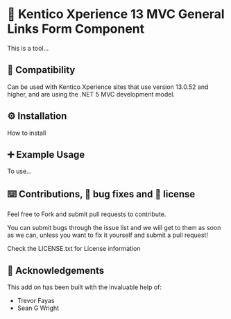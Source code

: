 # 🔗 Kentico Xperience 13 MVC General Links Form Component

This is a tool...

## 🧩 Compatibility

Can be used with Kentico Xperience sites that use version 13.0.52 and higher, and are using the .NET 5 MVC development model.

## ⚙️ Installation

How to install

## ➕ Example Usage

To use...

## ⌨️ Contributions, 🐛 bug fixes and 📜 license

Feel free to Fork and submit pull requests to contribute.

You can submit bugs through the issue list and we will get to them as soon as we can, unless you want to fix it yourself and submit a pull request!

Check the LICENSE.txt for License information

## 🙏 Acknowledgements

This add on has been built with the invaluable help of:

 - Trevor Fayas
 - Sean G Wright